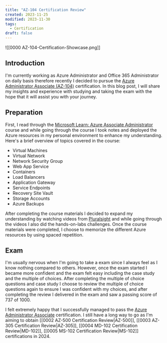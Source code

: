 ```yaml
---
title: "AZ-104 Certification Review"
created: 2023-11-25
modified: 2023-11-30
tags: 
  - Certification
draft: false
---
```

![[0000 AZ-104-Certification-Showcase.png]]

## Introduction

I'm currently working as Azure Administrator and Office 365 Administrator on daily basis therefore recently I decided to pursue the [Azure Administrator Associate (AZ-104)](https://learn.microsoft.com/en-us/users/husenjan/credentials/f5d62077c174a42f) certification. In this blog post, I will share my insights and experience  with studying and taking the exam with the hope that it will assist you with your journey.

## Preparation

First, I read through the [Microsoft Learn: Azure Associate Administrator](https://learn.microsoft.com/en-us/credentials/certifications/exams/az-104/) course and while going through the course I took notes and deployed the Azure resources in my personal environment to enhance my understanding. Here's a brief overview of topics covered in the course:

* Virtual Machines
* Virtual Network
* Network Security Group
* Web App Service
* Containers
* Load Balancers
* Application Gateway
* Service Endpoints
* Recovery Site Vault
* Storage Accounts
* Azure Backups

After completing the course materials I decided to expand my understanding by watching videos from [Pluralsight](https://www.pluralsight.com/cloud-guru/courses/az-104-microsoft-azure-administrator-certification-prep) and while going through the videos I also did the hands-on-labs challenges. Once the course materials were completed, I choose to memorize the different Azure resources by using spaced repetition.

## Exam

I'm usually nervous when I'm going to take a exam since I always feel as I know nothing compared to others. However, once the exam started I became more confident and the exam felt easy including the case study and the multiple of choices. After completing the multiple of choice questions and case study I choose to review the multiple of choice questions again to ensure I was confident with my choices, and after completing the review I delivered in the exam and saw a passing score of 737 of 1000.

I felt extremely happy that I successfully managed to pass the [Azure Administrator Associate](https://learn.microsoft.com/en-us/users/husenjan/credentials/63db89b5064d17ff) certification. I still have a long way to go as I'm aiming to obtain [[0002 AZ-500 Certification Review|AZ-500]], [[0003 AZ-305 Certification Review|AZ-305]], [[0004 MD-102 Certification Review|MD-102]], [[0005 MS-102 Certification Review|MS-102]] certifications in 2024.